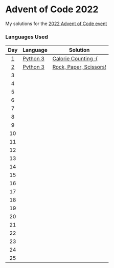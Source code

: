 # Advent of Code 2022

My solutions for the [2022 Advent of Code event](https://adventofcode.com/)

### Languages Used
|Day  | Language | Solution |
|:---:|----------|----------|
|[1](https://adventofcode.com/2022/day/1)    | [Python 3](https://www.python.org/) | [Calorie Counting :(](https://github.com/JackGM/AdventOfCode2022/tree/main/Day1)
|[2](https://adventofcode.com/2022/day/2)    | [Python 3](https://www.python.org/) | [Rock, Paper, Scissors!](https://github.com/JackGM/AdventOfCode2022/tree/main/Day2) |
|3    | |
|4    | |
|5    | |
|6    | |
|7    | |
|8    | |
|9    | |
|10   | |
|11   | |
|12   | |
|13   | |
|14   | |
|15   | |
|16   | |
|17   | |
|18   | |
|19   | |
|20   | |
|21   | |
|22   | |
|23   | |
|24   | |
|25   | |